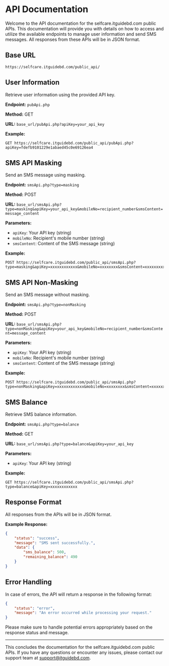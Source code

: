 # API Documentation

Welcome to the API documentation for the selfcare.itguidebd.com public APIs. This documentation will provide you with details on how to access and utilize the available endpoints to manage user information and send SMS messages. All responses from these APIs will be in JSON format.

## Base URL

```
https://selfcare.itguidebd.com/public_api/
```

## User Information

Retrieve user information using the provided API key.

**Endpoint:** `pubApi.php`

**Method:** GET

**URL:** `base_url/pubApi.php?apiKey=your_api_key`

**Example:**

```
GET https://selfcare.itguidebd.com/public_api/pubApi.php?apiKey=fdefb9101229e1abaed45c0e69126ea4
```

## SMS API Masking

Send an SMS message using masking.

**Endpoint:** `smsApi.php?type=masking`

**Method:** POST

**URL:** `base_url/smsApi.php?type=masking&apiKey=your_api_key&mobileNo=recipient_number&smsContent=message_content`

**Parameters:**

- `apiKey`: Your API key (string)
- `mobileNo`: Recipient's mobile number (string)
- `smsContent`: Content of the SMS message (string)

**Example:**

```
POST https://selfcare.itguidebd.com/public_api/smsApi.php?type=masking&apiKey=xxxxxxxxxxxx&mobileNo=xxxxxxxx&smsContent=xxxxxxxxxx
```

## SMS API Non-Masking

Send an SMS message without masking.

**Endpoint:** `smsApi.php?type=nonMasking`

**Method:** POST

**URL:** `base_url/smsApi.php?type=nonMasking&apiKey=your_api_key&mobileNo=recipient_number&smsContent=message_content`

**Parameters:**

- `apiKey`: Your API key (string)
- `mobileNo`: Recipient's mobile number (string)
- `smsContent`: Content of the SMS message (string)

**Example:**

```
POST https://selfcare.itguidebd.com/public_api/smsApi.php?type=nonMasking&apiKey=xxxxxxxxxxxx&mobileNo=xxxxxxxx&smsContent=xxxxxxxxxx
```

## SMS Balance

Retrieve SMS balance information.

**Endpoint:** `smsApi.php?type=balance`

**Method:** GET

**URL:** `base_url/smsApi.php?type=balance&apiKey=your_api_key`

**Parameters:**

- `apiKey`: Your API key (string)

**Example:**

```
GET https://selfcare.itguidebd.com/public_api/smsApi.php?type=balance&apiKey=xxxxxxxxxxxx
```

## Response Format

All responses from the APIs will be in JSON format.

**Example Response:**

```json
{
    "status": "success",
    "message": "SMS sent successfully.",
    "data": {
        "sms_balance": 500,
        "remaining_balance": 490
    }
}
```

## Error Handling

In case of errors, the API will return a response in the following format:

```json
{
    "status": "error",
    "message": "An error occurred while processing your request."
}
```

Please make sure to handle potential errors appropriately based on the response status and message.

---

This concludes the documentation for the selfcare.itguidebd.com public APIs. If you have any questions or encounter any issues, please contact our support team at support@itguidebd.com.